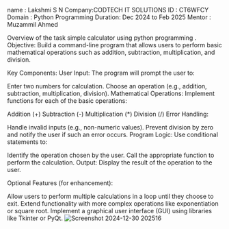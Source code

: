 name : Lakshmi S N
Company:CODTECH IT SOLUTIONS 
ID : CT6WFCY
Domain : Python Programming 
Duration: Dec 2024 to Feb 2025
Mentor : Muzammil Ahmed

Overview of the task simple calculator using python programming .
Objective:
Build a command-line program that allows users to perform basic mathematical operations such as addition, subtraction, multiplication, and division.

Key Components:
User Input:
The program will prompt the user to:

Enter two numbers for calculation.
Choose an operation (e.g., addition, subtraction, multiplication, division).
Mathematical Operations: Implement functions for each of the basic operations:

Addition (+)
Subtraction (-)
Multiplication (*)
Division (/)
Error Handling:

Handle invalid inputs (e.g., non-numeric values).
Prevent division by zero and notify the user if such an error occurs.
Program Logic: Use conditional statements to:

Identify the operation chosen by the user.
Call the appropriate function to perform the calculation.
Output: Display the result of the operation to the user.

Optional Features (for enhancement):

Allow users to perform multiple calculations in a loop until they choose to exit.
Extend functionality with more complex operations like exponentiation or square root.
Implement a graphical user interface (GUI) using libraries like Tkinter or PyQt.
![Screenshot 2024-12-30 202516](https://github.com/user-attachments/assets/bc8f15ec-f560-4955-90f8-a08205b4a179)

